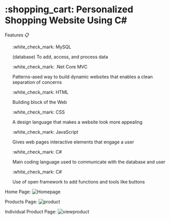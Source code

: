 <h1>:shopping_cart: Personalized Shopping Website Using C#</h1>


Features 📋 
<ul>:white_check_mark: MySQL</ul>
 <ul>(database) To add, access, and process data</ul>
<ul>:white_check_mark: .Net Core MVC</ul>
  <ul>Patterns-ased way to build dynamic websites that enables a clean separation of concerns</ul>
<ul>:white_check_mark: HTML</ul>
  <ul>Building block of the Web</ul>
<ul>:white_check_mark: CSS</ul>
  <ul>A design language that makes a website look more appealing</ul>
<ul>:white_check_mark: JavaScript</ul>
    <ul>Gives web pages interactive elements that engage a user</ul>
<ul>:white_check_mark: C#</ul>
  <ul>Main coding language used to communicate with the database and user</ul>
 <ul>:white_check_mark: C#</ul>
   <ul>Use of open framework to add functions and tools like buttons</ul>
  
  Home Page:
![Homepage](https://user-images.githubusercontent.com/74017545/187297590-590a84a2-72d2-4009-9346-289fde4ec340.PNG)

Products Page:
![product](https://user-images.githubusercontent.com/74017545/187298266-f8b8aa6a-4748-4871-9600-1394dfe0543e.PNG)


Individual Product Page:
![viewproduct](https://user-images.githubusercontent.com/74017545/187298267-f965d4c7-daea-45b5-9663-1cb7e194e08e.PNG)



